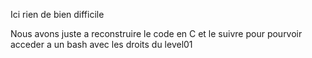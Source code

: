 Ici rien de bien difficile

Nous avons juste a reconstruire le code en C et le suivre pour pourvoir acceder a un bash avec les droits du level01